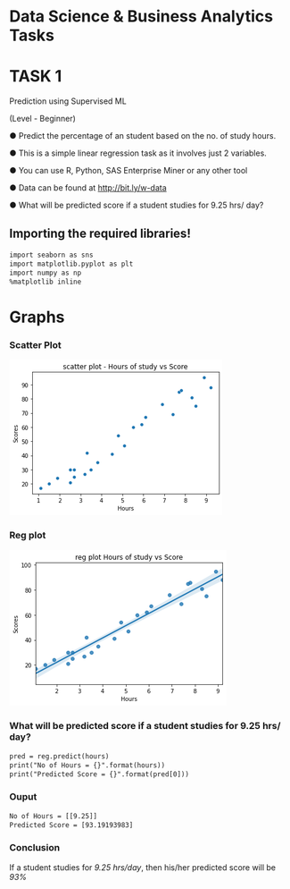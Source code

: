 # Data Science & Business Analytics Tasks

# TASK 1

Prediction using Supervised ML

(Level - Beginner)

● Predict the percentage of an student based on the no. of study hours.

● This is a simple linear regression task as it involves just 2 variables.

● You can use R, Python, SAS Enterprise Miner or any other tool

● Data can be found at http://bit.ly/w-data

● What will be predicted score if a student studies for 9.25 hrs/ day?


## Importing the required libraries!
```import pandas as pd 
import seaborn as sns
import matplotlib.pyplot as plt
import numpy as np 
%matplotlib inline
```

# Graphs 

### Scatter Plot

![image of Scatterplot](https://github.com/samarth3557/Sparks_Foundation_Intern_tasks/blob/main/Task_1/task_1_images/Scatterplot.png)

### Reg plot

![image of Scatterplot](https://github.com/samarth3557/Sparks_Foundation_Intern_tasks/blob/main/Task_1/task_1_images/regplot.png)


### What will be predicted score if a student studies for 9.25 hrs/ day?
``` hours = np.array([9.25]).reshape(-1,1)
pred = reg.predict(hours)
print("No of Hours = {}".format(hours))
print("Predicted Score = {}".format(pred[0]))
```

### Ouput 
```
No of Hours = [[9.25]]
Predicted Score = [93.19193983]
```

### Conclusion

If a student studies for *9.25 hrs/day*, then his/her predicted score will be *93%*

